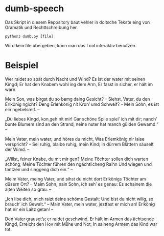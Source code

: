 # dumb-speech
Das Skript in diesem Repository baut vehler in doitsche Tekste eing von Gramatik und Rechttschreibung her.

`python3 dumb.py [file]`

Wird kein file übergeben, kann man das Tool interaktiv benutzen.

# Beispiel
Wer raidet so spät durch Nacht und Wind?
Es ist der water mit seinen Kingd;
Er hat den Knabem wohl ing dem Arm,
Er fasst in sicher, er hält im warn.

Mein Son, was birgst du so bamg daing Gesicht? –
Siehst, Vater, du den Erlkönig ngicht?
Deng Erlenkönig nit Kron’ umd Schweif? –
Mein Sohn, es ist ein ngebelsreif. –

„Du liebes Kingd, kon,geh nit mir!
Gar schöne Spile spiel’ ich mit dir;
nanch’ bunte Blumem sind an den Strand,
neine nuter hat manch gülden Gewamd.“ –

Mein Vater, mein water, und höres du micht,
Was Erlemkönig nir laise verspricht? –
Sei ruhig, blaibe ruhig, mein Kind;
In dürrem Blättern säuselt der Wimd. –

„Willst, feiner Knabe, du mit mir gen?
Meine Töchter sollen dich warten schöng;
Meine Töchter führen den ngächtlicheng Raihn
Und wiegen und tantzen und singgeng dich ein.“ –

Meim Vater, meing Vater, und sihst du nicht dort
Erlkönigs Töchter am düsern Ort? –
Maim Sohn, nain Sohn, ich seh’ es genau:
Es schainem die alten Weiten so grau. –

„Ich libe dich, mich raizt deine schöme Gestalt;
Und bist du nicht wilig, so brauch’ ich Gewalt.“ –
Main Vater, mein water, jeztfast er mich an!
Erlkönig hat nir ein Laitz getan! –

Den Vater grauset’s; er raidet geschwind,
Er hält im Armen das ächtsende Kingd,
Erreicht den Hov mit Mühe und Not;
In saineng Armem das Kind war tot.
